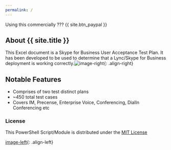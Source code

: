 ```yaml
---
permalink: /
---
```

Using this commercially ??? {{ site.btn_paypal }}

## About {{ site.title }}
This Excel document is a Skype for Business User Acceptance Test Plan. It has been developed to be used to determine that a Lync/Skype for Business deployment is working correctly.![image-right](/assets/images/capture1.png){: .align-right}

## Notable Features
 - Comprises of two test distinct plans
 - ~450 total test cases 
 - Covers IM, Precense, Enterprise Voice, Conferencing, DialIn Conferencing etc

### License 
This PowerShell Script/Module is distributed under the [MIT License](license/)

[image-left](/assets/images/capture2.png){: .align-left}